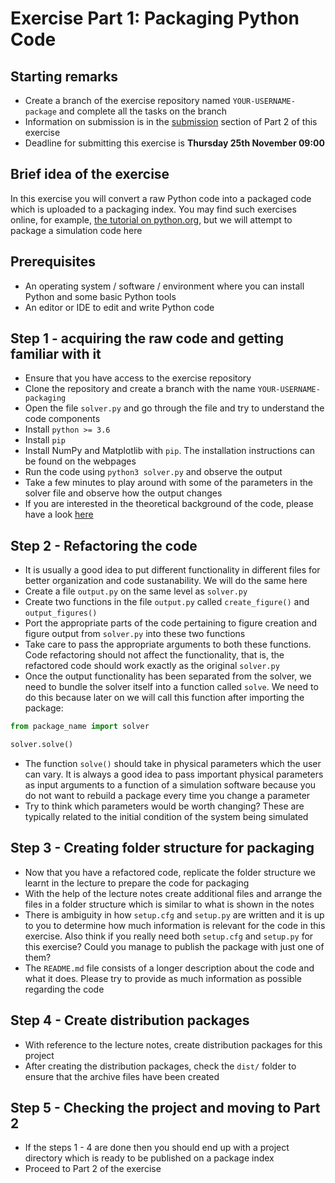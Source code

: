 # Exercise Part 1: Packaging Python Code

## Starting remarks

- Create a branch of the exercise repository named `YOUR-USERNAME-package` and complete all the tasks on the branch
- Information on submission is in the [submission]() section of Part 2 of this exercise
- Deadline for submitting this exercise is **Thursday 25th November 09:00**

## Brief idea of the exercise

In this exercise you will convert a raw Python code into a packaged code which is uploaded to a packaging index. You may find such exercises online, for example, [the tutorial on python.org](https://packaging.python.org/tutorials/packaging-projects/), but we will attempt to package a simulation code here

## Prerequisites

- An operating system / software / environment where you can install Python and some basic Python tools
- An editor or IDE to edit and write Python code

## Step 1 - acquiring the raw code and getting familiar with it

- Ensure that you have access to the exercise repository
- Clone the repository and create a branch with the name `YOUR-USERNAME-packaging`
- Open the file `solver.py` and go through the file and try to understand the code components
- Install `python >= 3.6`
- Install `pip`
- Install NumPy and Matplotlib with `pip`. The installation instructions can be found on the webpages
- Run the code using `python3 solver.py` and observe the output
- Take a few minutes to play around with some of the parameters in the solver file and observe how the output changes
- If you are interested in the theoretical background of the code, please have a look [here](https://scipython.com/book/chapter-7-matplotlib/examples/the-two-dimensional-diffusion-equation/)

## Step 2 - Refactoring the code

- It is usually a good idea to put different functionality in different files for better organization and code sustanability. We will do the same here
- Create a file `output.py` on the same level as `solver.py`
- Create two functions in the file `output.py` called `create_figure()` and `output_figures()`
- Port the appropriate parts of the code pertaining to figure creation and figure output from `solver.py` into these two functions
- Take care to pass the appropriate arguments to both these functions. Code refactoring should not affect the functionality, that is, the refactored code should work exactly as the original `solver.py`
- Once the output functionality has been separated from the solver, we need to bundle the solver itself into a function called `solve`. We need to do this because later on we will call this function after importing the package:

```python
from package_name import solver

solver.solve()
```

- The function `solve()` should take in physical parameters which the user can vary. It is always a good idea to pass important physical parameters as input arguments to a function of a simulation software because you do not want to rebuild a package every time you change a parameter
- Try to think which parameters would be worth changing? These are typically related to the initial condition of the system being simulated

## Step 3 - Creating folder structure for packaging

- Now that you have a refactored code, replicate the folder structure we learnt in the lecture to prepare the code for packaging
- With the help of the lecture notes create additional files and arrange the files in a folder structure which is similar to what is shown in the notes
- There is ambiguity in how `setup.cfg` and `setup.py` are written and it is up to you to determine how much information is relevant for the code in this exercise. Also think if you really need both `setup.cfg` and `setup.py` for this exercise? Could you manage to publish the package with just one of them?
- The `README.md` file consists of a longer description about the code and what it does. Please try to provide as much information as possible regarding the code

## Step 4 - Create distribution packages

- With reference to the lecture notes, create distribution packages for this project
- After creating the distribution packages, check the `dist/` folder to ensure that the archive files have been created

## Step 5 - Checking the project and moving to Part 2

- If the steps 1 - 4 are done then you should end up with a project directory which is ready to be published on a package index
- Proceed to Part 2 of the exercise
